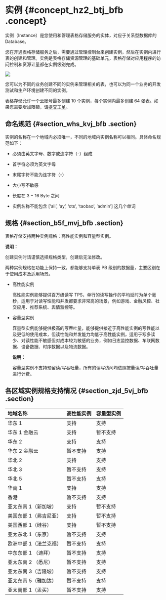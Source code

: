 # 实例 {#concept_hz2_btj_bfb .concept}

实例（Instance）是您使用和管理表格存储服务的实体，对应于关系型数据库的 Database。

您在开通表格存储服务之后，需要通过管理控制台来创建实例，然后在实例内进行表的创建和管理。实例是表格存储资源管理的基础单元，表格存储对应用程序的访问控制和资源计量都在实例级别完成。

![](http://static-aliyun-doc.oss-cn-hangzhou.aliyuncs.com/assets/img/20250/153724197711543_zh-CN.jpg)

您可以为不同的业务创建不同的实例来管理相关的表，也可以为同一个业务的开发测试和生产环境创建不同的实例。

表格存储允许一个云账号最多创建 10 个实例，每个实例内最多创建 64 张表。如果您需要增加限额，请[提交工单](https://workorder-intl.console.aliyun.com/#/ticket/createInd)。

## 命名规范 {#section_whs_kvj_bfb .section}

实例的名称在一个地域内必须唯一，不同的地域内实例名称可以相同。具体命名规范如下：

-   必须由英文字母、数字或连字符（-）组成

-   首字符必须为英文字母

-   末尾字符不能为连字符（-）

-   大小写不敏感

-   长度在 3 − 16 Byte 之间

-   实例名称不能包含 \[‘ali’, ‘ay’, ‘ots’, ‘taobao’, ‘admin’\] 这几个单词


## 规格 {#section_b5f_mvj_bfb .section}

表格存储支持两种实例规格：高性能实例和容量型实例。

**说明：** 

创建实例时请谨慎选择规格类型，创建后无法修改。

两种实例规格在功能上保持一致，都能够支持单表 PB 级别的数据量，主要区别在于使用成本及适用场景。

-   高性能实例

    高性能实例能够提供百万级读写 TPS，单行的读写操作的平均延时为单个毫秒，适用于对读写性能和并发都要求非常高的场景，例如游戏、金融风控、社交应用、推荐系统、舆情监控等。

-   容量型实例

    容量型实例能够提供极高的写吞吐量，能够提供接近于高性能实例的写性能以及更低的使用成本，但读性能和并发能力均低于高性能实例，适用于写多读少、对读性能不敏感但对成本较为敏感的业务，例如日志监控数据、车联网数据、设备数据、时序数据以及物流数据。

    **说明：** 

    容量型实例不支持预留读/写吞吐量，所有的读写访问均依照按量读/写吞吐量进行计费。


## 各区域实例规格支持情况 {#section_zjd_5vj_bfb .section}

|地域名称|高性能实例|容量型实例|
|:---|:----|:----|
|华东 1|支持|支持|
|华东 1 金融云|支持|暂不支持|
|华东 2|支持|支持|
|华东 2 金融云|暂不支持|支持|
|华北 2|支持|支持|
|华北 3|暂不支持|支持|
|华北 5|暂不支持|支持|
|华南 1|支持|支持|
|香港|暂不支持|支持|
|亚太东南 1（新加坡）|支持|暂不支持|
|美国东部 1（弗吉尼亚）|支持|暂不支持|
|美国西部 1（硅谷）|支持|暂不支持|
|亚太东北 1（东京）|暂不支持|支持|
|欧洲中部 1（法兰克福）|暂不支持|支持|
|中东东部 1 （迪拜）|暂不支持|支持|
|亚太东南 2 （悉尼）|暂不支持|支持|
|亚太东南 3（吉隆坡）|暂不支持|支持|
|亚太东南 5（雅加达）|暂不支持|支持|
|亚太南部 1（孟买）|暂不支持|支持|

